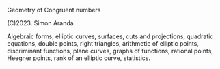 Geometry of Congruent numbers

(C)2023. Simon Aranda

Algebraic forms, elliptic curves, surfaces, cuts and projections, quadratic equations, double points, right triangles, arithmetic of elliptic points, discriminant functions, plane curves, graphs of functions, rational points, Heegner points, rank of an elliptic curve, statistics.



